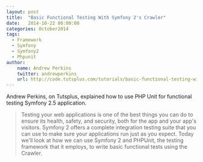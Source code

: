 ```yaml
---
layout: post
title:  "Basic Functional Testing With Symfony 2's Crawler"
date:   2014-10-22 00:00:00
categories: October2014
tags:
  - Framework
  - Symfony
  - Symfony2
  - Phpunit
author:
    name: Andrew Perkins
    twitter: andrewperkins
    url: http://code.tutsplus.com/tutorials/basic-functional-testing-with-symfony-2s-crawler--cms-20666
---
```


Andrew Perkins, on Tutsplus, explained how to use PHP Unit for functional testing Symfony 2.5 application.

> Testing your web applications is one of the best things you can do to ensure its health, safety, and security, both for the app and your app's visitors. Symfony 2 offers a complete integration testing suite that you can use to make sure your applications run just as you expect. Today we'll look at how we can use Symfony 2 and PHPUnit, the testing framework that it employs, to write basic functional tests using the Crawler.
